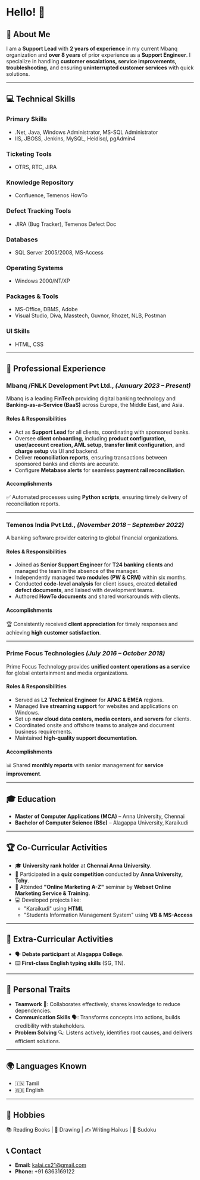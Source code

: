 # Hello! 👋

## 🚀 About Me
I am a **Support Lead** with **2 years of experience** in my current Mbanq organization and **over 8 years** of prior experience as a **Support Engineer**. I specialize in handling **customer escalations, service improvements, troubleshooting**, and ensuring **uninterrupted customer services** with quick solutions.

---

## 💻 Technical Skills

### Primary Skills
- .Net, Java, Windows Administrator, MS-SQL Administrator
- IIS, JBOSS, Jenkins, MySQL, Heidisql, pgAdmin4

### Ticketing Tools
- OTRS, RTC, JIRA

### Knowledge Repository
- Confluence, Temenos HowTo

### Defect Tracking Tools
- JIRA (Bug Tracker), Temenos Defect Doc

### Databases
- SQL Server 2005/2008, MS-Access

### Operating Systems
- Windows 2000/NT/XP

### Packages & Tools
- MS-Office, DBMS, Adobe
- Visual Studio, Diva, Masstech, Guvnor, Rhozet, NLB, Postman

### UI Skills
- HTML, CSS

---

## 📌 Professional Experience

### **Mbanq /FNLK Development Pvt Ltd.,** *(January 2023 – Present)*
Mbanq is a leading **FinTech** providing digital banking technology and **Banking-as-a-Service (BaaS)** across Europe, the Middle East, and Asia.

#### Roles & Responsibilities
- Act as **Support Lead** for all clients, coordinating with sponsored banks.
- Oversee **client onboarding**, including **product configuration, user/account creation, AML setup, transfer limit configuration**, and **charge setup** via UI and backend.
- Deliver **reconciliation reports**, ensuring transactions between sponsored banks and clients are accurate.
- Configure **Metabase alerts** for seamless **payment rail reconciliation**.

#### Accomplishments
✅ Automated processes using **Python scripts**, ensuring timely delivery of reconciliation reports.

---

### **Temenos India Pvt Ltd.,** *(November 2018 – September 2022)*
A banking software provider catering to global financial organizations.

#### Roles & Responsibilities
- Joined as **Senior Support Engineer** for **T24 banking clients** and managed the team in the absence of the manager.
- Independently managed **two modules (PW & CRM)** within six months.
- Conducted **code-level analysis** for client issues, created **detailed defect documents**, and liaised with development teams.
- Authored **HowTo documents** and shared workarounds with clients.

#### Accomplishments
🏆 Consistently received **client appreciation** for timely responses and achieving **high customer satisfaction**.

---

### **Prime Focus Technologies** *(July 2016 – October 2018)*
Prime Focus Technology provides **unified content operations as a service** for global entertainment and media organizations.

#### Roles & Responsibilities
- Served as **L2 Technical Engineer** for **APAC & EMEA** regions.
- Managed **live streaming support** for websites and applications on Windows.
- Set up **new cloud data centers, media centers, and servers** for clients.
- Coordinated onsite and offshore teams to analyze and document business requirements.
- Maintained **high-quality support documentation**.

#### Accomplishments
📊 Shared **monthly reports** with senior management for **service improvement**.

---

## 🎓 Education
- **Master of Computer Applications (MCA)** – Anna University, Chennai  
- **Bachelor of Computer Science (BSc)** – Alagappa University, Karaikudi

---

## 🏆 Co-Curricular Activities
- 🎓 **University rank holder** at **Chennai Anna University**.
- 🏅 Participated in a **quiz competition** conducted by **Anna University, Tchy**.
- 🎤 Attended **"Online Marketing A-Z"** seminar by **Webset Online Marketing Service & Training**.
- 💻 Developed projects like:
  - "Karaikudi" using **HTML**
  - "Students Information Management System" using **VB & MS-Access**

---

## 🎯 Extra-Curricular Activities
- 🗣 **Debate participant** at **Alagappa College**.
- ⌨️ **First-class English typing skills** (SG, TN).

---

## 🏅 Personal Traits
- **Teamwork** 🤝: Collaborates effectively, shares knowledge to reduce dependencies.
- **Communication Skills** 🗣: Transforms concepts into actions, builds credibility with stakeholders.
- **Problem Solving** 🔍: Listens actively, identifies root causes, and delivers efficient solutions.

---

## 🌍 Languages Known
- 🇮🇳 Tamil
- 🇬🇧 English

---

## 📖 Hobbies
📚 Reading Books | 🎨 Drawing | ✍️ Writing Haikus | 🧠 Sudoku

## 📞 Contact
- **Email:** kalai.cs21@gmail.com 
- **Phone:** +91 6363169122


